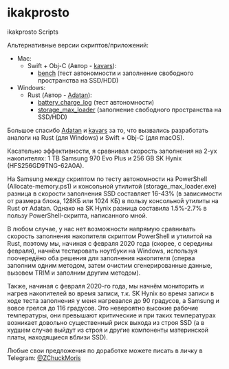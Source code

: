 # ikakprosto
ikakprosto Scripts

Альтернативные версии скриптов/приложений: 
* Mac:
    * Swift + Obj-C (Автор - [kavars](https://github.com/kavars)):
        * [bench](https://github.com/kavars/bench) (тест автономности и заполнение свободного пространства на SSD/HDD)
* Windows:
    * Rust (Автор - [Adatan](https://github.com/Adatan)):
        * [battery_charge_log](https://github.com/iKakProsto2/battery_charge_log) (тест автономности)
        * [storage_max_loader](https://github.com/iKakProsto2/storage_max_loader) (заполнение свободного пространства на SSD/HDD)


Большое спасибо [Adatan](https://github.com/Adatan) и [kavars](https://github.com/kavars) за то, что вызвались разработать аналоги на Rust (для Windows) и Swift + Obj-C (для macOS).

Касательно эффективности, я сравнивал скорость заполнения на 2-ух накопителях: 1 TB Samsung 970 Evo Plus и 256 GB SK Hynix (HFS256GD9TNG-62A0A). 

На Samsung между скриптом по тесту автономности на PowerShell (Allocate-memory.ps1) и консольной утилитой (storage_max_loader.exe) разница в скорости заполнения SSD составляет 16-43% (в зависимости от размера блока, 128КБ или 1024 КБ) в пользу консольной утилиты на Rust от Adatan. Однако на SK Hynix разница составила 1.5%-2.7% в пользу PowerShell-скрипта, написанного мной. 

В любом случае, у нас нет возможности напрямую сравнивать скорость заполнения накопителя скриптом PowerShell и утилитой на Rust, поэтому мы, начиная с февраля 2020 года (скорее, с середины февраля), начнём тестировать ноутбуки на Windows, используя поочередёно оба решения для заполнения накопителя (сперва заполним одним методом, затем очистим сгенерированные данные, вызовем TRIM и заполним другим методом).

Также, начиная с февраля 2020-го года, мы начнём мониторить и нагрев накопителей во время записи, т.к. SK Hynix во время записи в ходе теста заполнения у меня нагревался до 90 градусов, а Samsung и вовсе грелся до 116 градусов. Это невероятно высокие рабочие температуры, они превышают критические и при таких температурах возникает довольно существенный риск выхода из строя SSD (а в худшем случае выйдут из строя и другие компоненты материнской платы, находящиеся вблизи SSD). 

Любые свои предложения по доработке можете писать в личку в Telegram: [@ZChuckMoris](https://t.me/ZChuckMoris)
